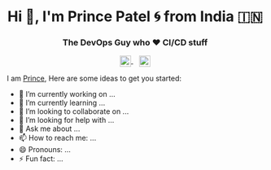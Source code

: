 <h1 align="center">Hi 👋, I'm Prince Patel 🌀 from India 🇮🇳</h1>
<h3 align="center">The DevOps Guy who ♥ CI/CD stuff</h3>

<p align="center">
<a href="https://www.linkedin.com/in/prince-patel-a266a5221/" target="blank">
  <img align="center" src="https://cdn.jsdelivr.net/npm/simple-icons@3/icons/linkedin.svg" alt="prince-patel" width="22px" />
</a>
 &nbsp;&nbsp;
  <a href="https://instagram.com/princeptll" target="blank">
  <img align="center" src="https://cdn.jsdelivr.net/npm/simple-icons@3/icons/instagram.svg" alt="princeptll" width="22px" />
</a>

<!--
**princeptll/princeptll** is a ✨ _special_ ✨ repository because its `README.md` (this file) appears on your GitHub profile.
-->
I am [Prince](https://www.linkedin.com/in/prince-patel-a266a5221/), 
Here are some ideas to get you started:

- 🔭 I’m currently working on ...
- 🌱 I’m currently learning ...
- 👯 I’m looking to collaborate on ...
- 🤔 I’m looking for help with ...
- 💬 Ask me about ...
- 📫 How to reach me: ...
- 😄 Pronouns: ...
- ⚡ Fun fact: ...

